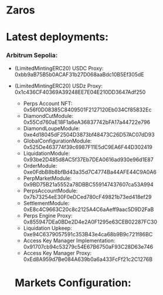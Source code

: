 # Zaros

# Latest deployments:

### Arbitrum Sepolia:

- (LimitedMintingERC20) USDC Proxy: 0xbb9aB75B5b0ACAF31b27D068aaBdc10B5Ef305dE
- (LimitedMintingERC20) USDz Proxy: 0x1c436CF40369A39248EE7E04E210DD3647Adf250

  - Perps Account NFT: 0x56f0D08385C8409501F2127120Eb034Cf85832Ec
  - DiamondCutModule: 0x55Cd760aE18F1a6eA36837742bFA17a44722e796
  - DiamondLoupeModule: 0xe4d18045dF2504D3873bf48473C26D57AC07dD93
  - GlobalConfigurationModule: 0x525De463774f39c6987F11E5dC9EA6F44D302419
  - LiquidationModule: 0x93be2D485d8AC5f37Eb7DEA0616ad930e96d1E87
  - OrderModule: 0xe0FdbB8b8bfBd43a35d7C4774Ba44AFE44C9A0A6
  - PerpMarketModule: 0x9BD75B21a5552a78DBBC559147437607ca53A994
  - PerpsAccountModule: 0x7b73254eE30F0eDCed780cF49821b73ed418ef29
  - SettlementModule: 0xE8c4C9663C20c8c2125A4C6aAeff9aac5D9D2FaB
  - Perps Engine Proxy: 0x855947DEa0BDe2D4e2A0F1295e63CEB02287FC30
  - Liquidation Upkeep: 0xe94C6379057591c353B43e4ca68b9B9c721f86BC
  - Access Key Manager Implementation: 0x91707cb94c53279c54E67B6750aF93C28D63e746
  - Access Key Manager Proxy: 0xEd8A959d7Be084A639b0a6a433FcFf21c2C1276B

  # Markets Configuration:
